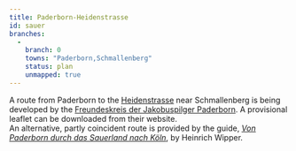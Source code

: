 ```yaml
---
title: Paderborn-Heidenstrasse
id: sauer
branches:
  -
    branch: 0
    towns: "Paderborn,Schmallenberg"
    status: plan
    unmapped: true
---
```


A route from Paderborn to the [Heidenstrasse][0] near Schmallenberg is being developed by the [Freundes­kreis der Jakobus­pilger Pader­born][1]. A provisional leaflet can be downloaded from their website.  
An alternative, partly coincident route is provided by the guide, [_Von Paderborn durch das Sauerland nach Köln_][2], by Heinrich Wipper. 

[0]: heiden.html
[1]: http://www.jakobusfreunde-paderborn.eu/Nebenseiten/Paderborn-Koeln.html
[2]: http://www.jakobusbruderschaft.de/Publikationen/publikationen.html
